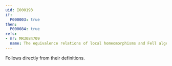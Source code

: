 ```yaml
---
uid: I000193
if:
  P000003: true
then:
  P000084: true
refs:
- mr: MR3084709
  name: The equivalence relations of local homeomorphisms and Fell algebras
---
```


Follows directly from their definitions.
